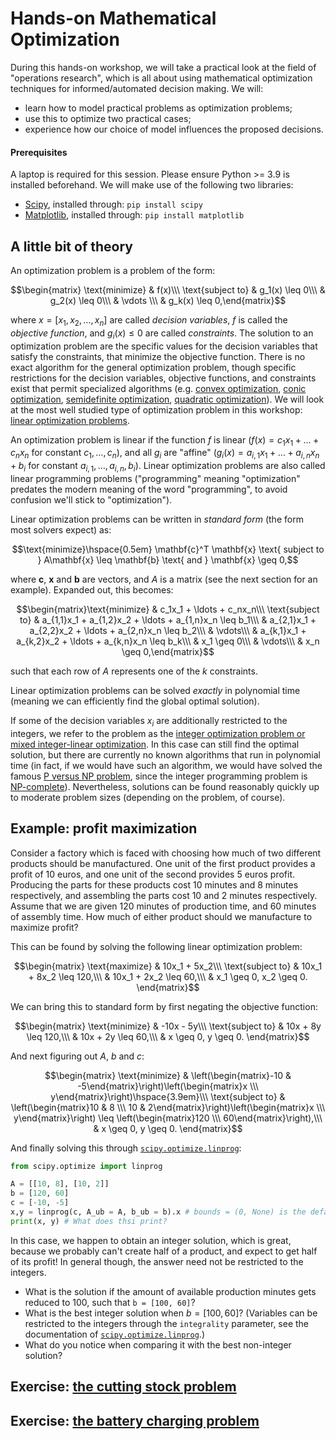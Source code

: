 # Hands-on Mathematical Optimization

During this hands-on workshop, we will take a practical look at the field of "operations research", which is all about using mathematical optimization techniques for informed/automated decision making. We will:

 - learn how to model practical problems as optimization problems;
 - use this to optimize two practical cases;
 - experience how our choice of model influences the proposed decisions.

#### Prerequisites

A laptop is required for this session. Please ensure Python >= 3.9 is installed beforehand. We will make use of the following two libraries:
 - [Scipy](https://scipy.org/), installed through: `pip install scipy`
 - [Matplotlib](https://matplotlib.org/), installed through: `pip install matplotlib`

## A little bit of theory

An optimization problem is a problem of the form:

$$\begin{matrix}
\text{minimize} & f(x)\\\
\text{subject to} & g_1(x) \leq 0\\\
& g_2(x) \leq 0\\\
& \vdots \\\
& g_k(x) \leq 0,\end{matrix}$$

where $x = [x_1, x_2, \ldots, x_n]$ are called _decision variables_, $f$ is called the _objective function_, and $g_i(x) \leq 0$ are called _constraints_.  The solution to an optimization problem are the specific values for the decision variables that satisfy the constraints, that minimize the objective function. There is no exact algorithm for the general optimization problem, though specific restrictions for the decision variables, objective functions, and constraints exist that permit specialized algorithms (e.g. [convex optimization](https://en.wikipedia.org/wiki/Convex_optimization), [conic optimization](https://en.wikipedia.org/wiki/Conic_optimization), [semidefinite optimization](https://en.wikipedia.org/wiki/Semidefinite_programming), [quadratic optimization](https://en.wikipedia.org/wiki/Quadratic_programming)). We will look at the most well studied type of optimization problem in this workshop: [linear optimization problems](https://en.wikipedia.org/wiki/Linear_programming).

An optimization problem is linear if the function $f$ is linear ($f(x) = c_1x_1+...+c_nx_n$ for constant $c_1,\ldots,c_n$), and all $g_i$ are "affine" ($g_i(x) = a_{i,1}x_1+...+a_{i,n}x_n+b_i$ for constant $a_{i,1},\ldots,a_{i,n},b_i$). Linear optimization problems are also called linear programming problems ("programming" meaning "optimization" predates the modern meaning of the word "programming", to avoid confusion we'll stick to "optimization").

Linear optimization problems can be written in _standard form_ (the form most solvers expect) as:

$$\text{minimize}\hspace{0.5em} \mathbf{c}^T \mathbf{x}  \text{ subject to } A\mathbf{x} \leq \mathbf{b} \text{ and } \mathbf{x} \geq 0,$$

where $\mathbf{c}$, $\mathbf{x}$ and $\mathbf{b}$ are vectors, and $A$ is a matrix (see the next section for an example). Expanded out, this becomes:

$$\begin{matrix}\text{minimize} & c_1x_1 + \ldots + c_nx_n\\\
\text{subject to} & a_{1,1}x_1 + a_{1,2}x_2 + \ldots + a_{1,n}x_n \leq b_1\\\
& a_{2,1}x_1 + a_{2,2}x_2 + \ldots + a_{2,n}x_n \leq b_2\\\
& \vdots\\\
& a_{k,1}x_1 + a_{k,2}x_2 + \ldots + a_{k,n}x_n \leq b_k\\\
& x_1 \geq 0\\\
& \vdots\\\
& x_n \geq 0,\end{matrix}$$

such that each row of $A$ represents one of the $k$ constraints.

Linear optimization problems can be solved _exactly_ in polynomial time (meaning we can efficiently find the global optimal solution).

If some of the decision variables $x_i$ are additionally restricted to the integers, we refer to the problem as the [integer optimization problem or mixed integer-linear optimization](https://en.wikipedia.org/wiki/Integer_programming). In this case can still find the optimal solution, but there are currently no known algorithms that run in polynomial time (in fact, if we would have such an algorithm, we would have solved the famous [P versus NP problem](https://en.wikipedia.org/wiki/P_versus_NP_problem), since the integer programming problem is [NP-complete](https://en.wikipedia.org/wiki/NP-completeness)). Nevertheless, solutions can be found reasonably quickly up to moderate problem sizes (depending on the problem, of course).

## Example: profit maximization

Consider a factory which is faced with choosing how much of two different products should be manufactured. One unit of the first product provides a profit of 10 euros, and one unit of the second provides 5 euros profit. Producing the parts for these products cost 10 minutes and 8 minutes respectively, and assembling the parts cost 10 and 2 minutes respectively. Assume that we are given 120 minutes of production time, and 60 minutes of assembly time. How much of either product should we manufacture to maximize profit?

This can be found by solving the following linear optimization problem:

$$\begin{matrix}
\text{maximize} & 10x_1 + 5x_2\\\
\text{subject to} & 10x_1 + 8x_2 \leq 120,\\\
& 10x_1 + 2x_2 \leq 60,\\\
& x_1 \geq 0, x_2 \geq 0.
\end{matrix}$$

We can bring this to standard form by first negating the objective function:

$$\begin{matrix}
\text{minimize} & -10x - 5y\\\
\text{subject to} & 10x + 8y \leq 120,\\\
& 10x + 2y \leq 60,\\\
& x \geq 0, y \geq 0.
\end{matrix}$$

And next figuring out $A$, $b$ and $c$: 

$$\begin{matrix}
\text{minimize} & \left(\begin{matrix}-10 & -5\end{matrix}\right)\left(\begin{matrix}x \\\ y\end{matrix}\right)\hspace{3.9em}\\\
\text{subject to} & \left(\begin{matrix}10 & 8 \\\ 10 & 2\end{matrix}\right)\left(\begin{matrix}x \\\ y\end{matrix}\right) \leq \left(\begin{matrix}120 \\\ 60\end{matrix}\right),\\\
& x \geq 0, y \geq 0.
\end{matrix}$$

And finally solving this through [`scipy.optimize.linprog`](https://docs.scipy.org/doc/scipy/reference/generated/scipy.optimize.linprog.html):

```python
from scipy.optimize import linprog

A = [[10, 8], [10, 2]]
b = [120, 60]
c = [-10, -5]
x,y = linprog(c, A_ub = A, b_ub = b).x # bounds = (0, None) is the default
print(x, y) # What does thsi print?
```

In this case, we happen to obtain an integer solution, which is great, because we probably can't create half of a product, and expect to get half of its profit! In general though, the answer need not be restricted to the integers.

- What is the solution if the amount of available production minutes gets reduced to 100, such that `b = [100, 60]`?
- What is the best integer solution when $b = [100, 60]$? (Variables can be restricted to the integers through the `integrality` parameter, see the documentation of [`scipy.optimize.linprog`](https://docs.scipy.org/doc/scipy/reference/generated/scipy.optimize.linprog.html).)
- What do you notice when comparing it with the best non-integer solution?

## Exercise: [the cutting stock problem](./cutting-stock/README.md)

## Exercise: [the battery charging problem](./battery-charging/README.md)